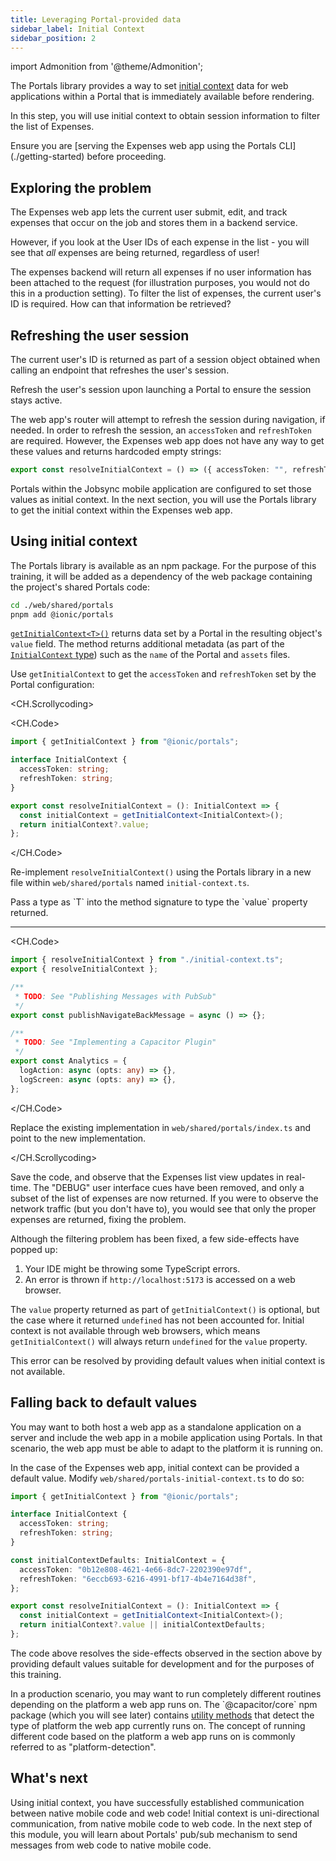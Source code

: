 ```yaml
---
title: Leveraging Portal-provided data
sidebar_label: Initial Context
sidebar_position: 2
---
```


import Admonition from '@theme/Admonition';

The Portals library provides a way to set <a href="https://ionic.io/docs/portals/choosing-a-communication#initial-context" target="_blank">initial context</a> data for web applications within a Portal that is immediately available before rendering.

In this step, you will use initial context to obtain session information to filter the list of Expenses.

<Admonition type="note">
Ensure you are [serving the Expenses web app using the Portals CLI](./getting-started) before proceeding.
</Admonition>

## Exploring the problem

The Expenses web app lets the current user submit, edit, and track expenses that occur on the job and stores them in a backend service.

However, if you look at the User IDs of each expense in the list - you will see that _all_ expenses are being returned, regardless of user!

The expenses backend will return all expenses if no user information has been attached to the request (for illustration purposes, you would not do this in a production setting). To filter the list of expenses, the current user's ID is required. How can that information be retrieved?

## Refreshing the user session

The current user's ID is returned as part of a session object obtained when calling an endpoint that refreshes the user's session.

<Admonition type="info" title="Best Practice">
Refresh the user's session upon launching a Portal to ensure the session stays active.
</Admonition>

The web app's router will attempt to refresh the session during navigation, if needed. In order to refresh the session, an `accessToken` and `refreshToken` are required. However, the Expenses web app does not have any way to get these values and returns hardcoded empty strings:

```typescript web/shared/portals/index.ts
export const resolveInitialContext = () => ({ accessToken: "", refreshToken: "" });
```

Portals within the Jobsync mobile application are configured to set those values as initial context. In the next section, you will use the Portals library to get the initial context within the Expenses web app. 

## Using initial context

The Portals library is available as an npm package. For the purpose of this training, it will be added as a dependency of the web package containing the project's shared Portals code:

```bash terminal
cd ./web/shared/portals
pnpm add @ionic/portals
```

<a href="https://ionic.io/docs/portals/for-web/portals-plugin#getinitialcontext" target="_blank">`getInitialContext<T>()`</a> returns data set by a Portal in the resulting object's `value` field. The method returns additional metadata (as part of the <a href="https://ionic.io/docs/portals/for-web/portals-plugin#initialcontext" target="_blank">`InitialContext` type</a>) such as the `name` of the Portal and `assets` files.


Use `getInitialContext` to get the `accessToken` and `refreshToken` set by the Portal configuration:

<CH.Scrollycoding>

<CH.Code>

```typescript web/shared/portals/initial-context.ts
import { getInitialContext } from "@ionic/portals";

interface InitialContext {
  accessToken: string;
  refreshToken: string;
}

export const resolveInitialContext = (): InitialContext => {
  const initialContext = getInitialContext<InitialContext>();
  return initialContext?.value;
};
```

</CH.Code>

Re-implement `resolveInitialContext()` using the Portals library in a new file within `web/shared/portals` named `initial-context.ts`.

<Admonition type="info" title="Best Practice">
Pass a type as `T` into the method signature to type the `value` property returned.
</Admonition>

---

<CH.Code>

```typescript web/shared/portals/index.ts focus=1:2
import { resolveInitialContext } from "./initial-context.ts";
export { resolveInitialContext };

/**
 * TODO: See "Publishing Messages with PubSub"
 */
export const publishNavigateBackMessage = async () => {};

/**
 * TODO: See "Implementing a Capacitor Plugin"
 */
export const Analytics = {
  logAction: async (opts: any) => {},
  logScreen: async (opts: any) => {},
};
```

</CH.Code>

Replace the existing implementation in `web/shared/portals/index.ts` and point to the new implementation.  

</CH.Scrollycoding>

Save the code, and observe that the Expenses list view updates in real-time. The "DEBUG" user interface cues have been removed, and only a subset of the list of expenses are now returned. If you were to observe the network traffic (but you don't have to), you would see that only the proper expenses are returned, fixing the problem.  

Although the filtering problem has been fixed, a few side-effects have popped up:

1. Your IDE might be throwing some TypeScript errors.
2. An error is thrown if `http://localhost:5173` is accessed on a web browser.

The `value` property returned as part of `getInitialContext()` is optional, but the case where it returned `undefined` has not been accounted for. Initial context is not available through web browsers, which means `getInitialContext()` will always return `undefined` for the `value` property.

This error can be resolved by providing default values when initial context is not available.

## Falling back to default values

You may want to both host a web app as a standalone application on a server and include the web app in a mobile application using Portals. In that scenario, the web app must be able to adapt to the platform it is running on.

In the case of the Expenses web app, initial context can be provided a default value. Modify `web/shared/portals-initial-context.ts` to do so:

```typescript web/shared/portals/initial-context.ts focus=8:11,15[31:57]
import { getInitialContext } from "@ionic/portals";

interface InitialContext {
  accessToken: string;
  refreshToken: string;
}

const initialContextDefaults: InitialContext = {
  accessToken: "0b12e808-4621-4e66-8dc7-2202390e97df",
  refreshToken: "6eccb693-6216-4991-bf17-4b4e7164d38f",
};

export const resolveInitialContext = (): InitialContext => {
  const initialContext = getInitialContext<InitialContext>();
  return initialContext?.value || initialContextDefaults;
};
```

The code above resolves the side-effects observed in the section above by providing default values suitable for development and for the purposes of this training. 

<Admonition type="info">
In a production scenario, you may want to run completely different routines depending on the platform a web app runs on. The `@capacitor/core` npm package (which you will see later) contains <a href="https://capacitorjs.com/docs/basics/utilities" target="_blank">utility methods</a> that detect the type of platform the web app currently runs on. The concept of running different code based on the platform a web app runs on is commonly referred to as "platform-detection".
</Admonition>

## What's next

Using initial context, you have successfully established communication between native mobile code and web code! Initial context is uni-directional communication, from native mobile code to web code. In the next step of this module, you will learn about Portals' pub/sub mechanism to send messages from web code to native mobile code.